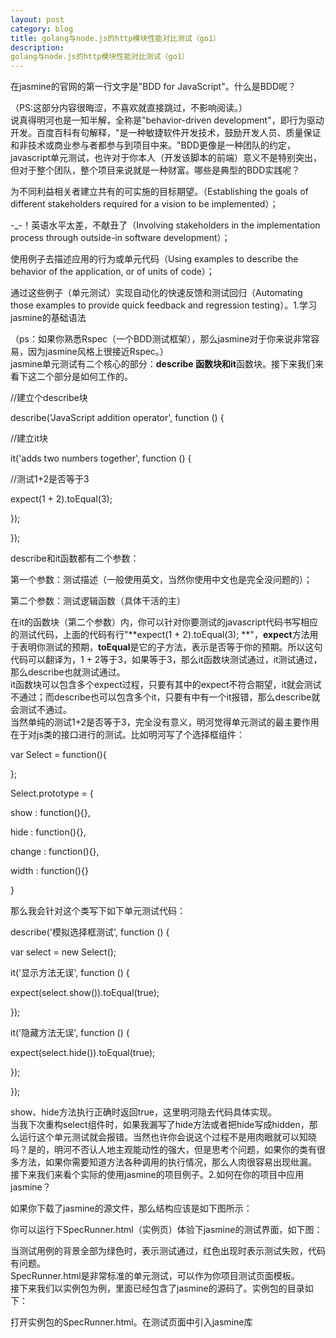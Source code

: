 ```yaml
---
layout: post
category: blog
title: golang与node.js的http模块性能对比测试（go1）
description: 
golang与node.js的http模块性能对比测试（go1）
---
```


在jasmine的官网的第一行文字是"BDD for JavaScript"。什么是BDD呢？

（PS:这部分内容很晦涩，不喜欢就直接跳过，不影响阅读。）  
说真得明河也是一知半解，全称是"behavior-driven development"，即行为驱动开发。百度百科有句解释，"是一种敏捷软件开发技术，鼓励开发人员、质量保证和非技术或商业参与者都参与到项目中来。"BDD更像是一种团队的约定，javascript单元测试，也许对于你本人（开发该脚本的前端）意义不是特别突出，但对于整个团队，整个项目来说就是一种财富。哪些是典型的BDD实践呢？

为不同利益相关者建立共有的可实施的目标期望。（Establishing the goals of different stakeholders required for a vision to be implemented）；

-\_-！英语水平太差，不献丑了（Involving stakeholders in the implementation process through outside-in software development）；

使用例子去描述应用的行为或单元代码（Using examples to describe the behavior of the application, or of units of code）；

通过这些例子（单元测试）实现自动化的快速反馈和测试回归（Automating those examples to provide quick feedback and regression testing）。1.学习jasmine的基础语法

（ps：如果你熟悉Rspec（一个BDD测试框架），那么jasmine对于你来说非常容易，因为jasmine风格上很接近Rspec。）  
jasmine单元测试有二个核心的部分：**describe **函数块和**it**函数块。接下来我们来看下这二个部分是如何工作的。

//建立个describe块

describe('JavaScript addition operator', function () { 

//建立it块

it('adds two numbers together', function () { 

//测试1+2是否等于3

expect(1 + 2).toEqual(3); 

}); 

});

describe和it函数都有二个参数：

第一个参数：测试描述（一般使用英文，当然你使用中文也是完全没问题的）；

第二个参数：测试逻辑函数（具体干活的主）

在it的函数块（第二个参数）内，你可以针对你要测试的javascript代码书写相应的测试代码，上面的代码有行"**expect(1 + 2).toEqual(3); **"，**expect**方法用于表明你测试的预期，**toEqual**是它的子方法，表示是否等于你的预期。所以这句代码可以翻译为，1 + 2等于3，如果等于3，那么it函数块测试通过，it测试通过，那么describe也就测试通过。  
it函数块可以包含多个expect过程，只要有其中的expect不符合期望，it就会测试不通过；而describe也可以包含多个it，只要有中有一个it报错，那么describe就会测试不通过。  
当然单纯的测试1+2是否等于3，完全没有意义，明河觉得单元测试的最主要作用在于对js类的接口进行的测试。比如明河写了个选择框组件：

var Select = function(){

};

Select.prototype = {

show : function(){},

hide : function(){},

change : function(){},

width : function(){}

}

那么我会针对这个类写下如下单元测试代码：

describe('模拟选择框测试', function () { 

var select = new Select();

it('显示方法无误', function () { 

expect(select.show()).toEqual(true); 

});

it('隐藏方法无误', function () { 

expect(select.hide()).toEqual(true); 

});   

});

show、hide方法执行正确时返回true，这里明河隐去代码具体实现。  
当我下次重构select组件时，如果我漏写了hide方法或者把hide写成hidden，那么运行这个单元测试就会报错。当然也许你会说这个过程不是用肉眼就可以知晓吗？是的，明河不否认人地主观能动性的强大，但是思考个问题，如果你的类有很多方法，如果你需要知道方法各种调用的执行情况，那么人肉很容易出现纰漏。  
接下来我们来看个实际的使用jasmine的项目例子。2.如何在你的项目中应用jasmine？

如果你下载了jasmine的源文件，那么结构应该是如下图所示：  
  
你可以运行下SpecRunner.html（实例页）体验下jasmine的测试界面，如下图：  
  
当测试用例的背景全部为绿色时，表示测试通过，红色出现时表示测试失败，代码有问题。  
SpecRunner.html是非常标准的单元测试，可以作为你项目测试页面模板。  
接下来我们以实例包为例，里面已经包含了jasmine的源码了。实例包的目录如下：  
  
打开实例包的SpecRunner.html。在测试页面中引入jasmine库

<link rel="stylesheet" type="text/css" href="spec/jasmine/jasmine.css"\>

<script type="text/javascript" src="spec/jasmine/jasmine.js"\></script\>

<script type="text/javascript" src="spec/jasmine/jasmine-html.js"\></script\>

必须引入这三个文件！在测试页面中引入需要测试的代码文件

<script type="text/javascript" src="src/convert.js"\></script\>在测试页面中引入单元测试代码

<script type="text/javascript" src="spec/convertSpec.js"\></script\>初始化jasmine

通用的代码，copy到页面下即可。

(function() {

var jasmineEnv = jasmine.getEnv();

jasmineEnv.updateInterval = 1000;

var trivialReporter = new jasmine.TrivialReporter();

jasmineEnv.addReporter(trivialReporter);

jasmineEnv.specFilter = function(spec) {

return trivialReporter.specFilter(spec);

};

var currentWindowOnload = window.onload;

window.onload = function() {

if (currentWindowOnload) {

currentWindowOnload();

}

execJasmine();

};

function execJasmine() {

jasmineEnv.execute();

}

})();

接下来你就可以自由的在convertSpec.js中书写单元测试代码。3.写测试用例？

可以把每个it块当做一个解释类的方法用法的例子，而describe就像一部对类进行解释的说明书，也就是说可以把测试代码当做"文档"来读。建立describe

describe( "Convert library", function () { 

describe( "distance converter", function () { 

}); 

describe( "volume converter", function () { 

}); 

});

从上面的代码可以看出describe是可以嵌套的，（一般不会出现嵌套太多的情况）。  
这里的describe测试的是Convert library，即convert.js中的**xConvert**类（xConvert主要用于单位的转换）下的方法可用性。  
需要测试二方面的内容：distance converter（距离单位转换），volume converter（体积单位转换），所以我们创建了二个子**describe**。对xConvert的API进行测试

先对距离单位转换进行测试：

describe( "distance converter", function () { 

it("converts inches to centimeters", function () { 

expect(Convert(12, "in").to("cm")).toEqual(30.48); 

}); 

it("converts centimeters to yards", function () { 

expect(Convert(2000, "cm").to("yards")).toEqual(21.87); 

}); 

});

上面的代码提供了二个用例，将单位in转成cm，将cm转成yards，使用expect方法看结果是否符合预期，如果符合那么测试通过。  
通过上面的测试代码，我们可以阅读到二个信息：

Convert函数有二个参数，第一个参数是数值型，为待转换的数字，第二个参数为单位；

Convert还有to字方法，用于转换成指定单位。

这就是明河所说的，单元测试可以但文档阅读的缘故。  
接下来来看下体积转换的测试：

describe( "volume converter", function () { 

it("converts litres to gallons", function () { 

expect(Convert(3, "litres").to("gallons")).toEqual(0.79); 

}); 

it("converts gallons to cups", function () { 

expect(Convert(2, "gallons").to("cups")).toEqual(32); 

}); 

});

代码跟距离转换非常类似就不再一一解释。  
接下来我们再追加二个测试，用于测试当用户传入非法单位或不支持的单位时的情况。

it("throws an error when passed an unknown from-unit", function () {

var testFn = function () {

Convert(1, "dollar").to("yens");

};

expect(testFn).toThrow(new Error("unrecognized from-unit"));

});

it("throws an error when passed an unknown to-unit", function () {

var testFn = function () {

Convert(1, "cm").to("furlongs");

}

expect(testFn).toThrow(new Error("unrecognized to-unit"));

});

如果你运行SpecRunner.html，那么页面将会出现如下错误！  
  
错误很明确的指向Convert变量未定义！！！好的，我们接下来打开src/convert.js，你就会发现变量错了！将xConvert改成Convert，你就会发现测试通过了！  
  
当然这个错误其实是人为制造的错误，而且代码偏简单。代码越复杂，越有必要进行单元测试，才能保证你日后维护时，整个类逻辑的正确性。